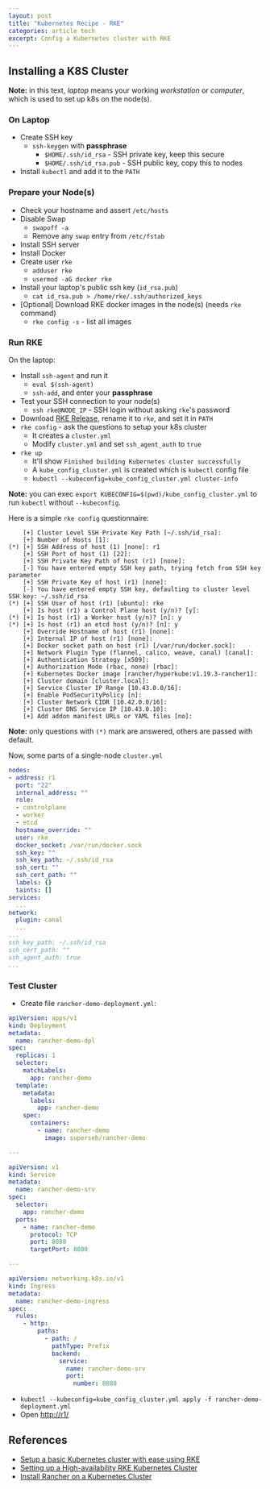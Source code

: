 ```yaml
---
layout: post
title: "Kubernetes Recipe - RKE"
categories: article tech
excerpt: Config a Kubernetes cluster with RKE
---
```


## Installing a K8S Cluster

**Note:** in this text, _laptop_ means your working _workstation_ or _computer_, which is used to set up k8s on the node(s).

### On Laptop
- Create SSH key
  - `ssh-keygen` with **passphrase** 
    - `$HOME/.ssh/id_rsa` - SSH private key, keep this secure
    - `$HOME/.ssh/id_rsa.pub` - SSH public key, copy this to nodes
- Install `kubectl` and add it to the `PATH` 

### Prepare your Node(s)
- Check your hostname and assert `/etc/hosts`
- Disable Swap
  - `swapoff -a`
  - Remove any `swap` entry from `/etc/fstab`
- Install SSH server
- Install Docker
- Create user `rke`
  - `adduser rke`
  - `usermod -aG docker rke`
- Install your laptop's public ssh key (`id_rsa.pub`)
  - `cat id_rsa.pub > /home/rke/.ssh/authorized_keys`
- [Optional] Download RKE docker images in the node(s) (needs `rke` command)
  - `rke config -s` - list all images

### Run RKE
On the laptop:
- Install `ssh-agent` and run it
  - `eval $(ssh-agent)`
  - `ssh-add`, and enter your **passphrase**
- Test your SSH connection to your node(s)
  - `ssh rke@NODE_IP` - SSH login without asking `rke`'s password
- Download [RKE Release](https://github.com/rancher/rke/releases/latest), rename it to `rke`, and set it in `PATH`
- `rke config` - ask the questions to setup your k8s cluster
  - It creates a `cluster.yml`
  - Modify `cluster.yml` and set `ssh_agent_auth` to `true` 
- `rke up`
  - It'll show `Finished building Kubernetes cluster successfully`
  - A `kube_config_cluster.yml` is created which is `kubectl` config file
  - `kubectl --kubeconfig=kube_config_cluster.yml cluster-info`
  
**Note:** you can exec `export KUBECONFIG=$(pwd)/kube_config_cluster.yml` to run `kubectl` without `--kubeconfig`.

Here is a simple `rke config` questionnaire:
```
    [+] Cluster Level SSH Private Key Path [~/.ssh/id_rsa]: 
    [+] Number of Hosts [1]: 
(*) [+] SSH Address of host (1) [none]: r1
    [+] SSH Port of host (1) [22]: 
    [+] SSH Private Key Path of host (r1) [none]: 
    [-] You have entered empty SSH key path, trying fetch from SSH key parameter
    [+] SSH Private Key of host (r1) [none]: 
    [-] You have entered empty SSH key, defaulting to cluster level SSH key: ~/.ssh/id_rsa
(*) [+] SSH User of host (r1) [ubuntu]: rke
    [+] Is host (r1) a Control Plane host (y/n)? [y]: 
(*) [+] Is host (r1) a Worker host (y/n)? [n]: y
(*) [+] Is host (r1) an etcd host (y/n)? [n]: y
    [+] Override Hostname of host (r1) [none]: 
    [+] Internal IP of host (r1) [none]: 
    [+] Docker socket path on host (r1) [/var/run/docker.sock]: 
    [+] Network Plugin Type (flannel, calico, weave, canal) [canal]: 
    [+] Authentication Strategy [x509]: 
    [+] Authorization Mode (rbac, none) [rbac]: 
    [+] Kubernetes Docker image [rancher/hyperkube:v1.19.3-rancher1]: 
    [+] Cluster domain [cluster.local]: 
    [+] Service Cluster IP Range [10.43.0.0/16]: 
    [+] Enable PodSecurityPolicy [n]: 
    [+] Cluster Network CIDR [10.42.0.0/16]: 
    [+] Cluster DNS Service IP [10.43.0.10]: 
    [+] Add addon manifest URLs or YAML files [no]: 
```
**Note:** only questions with `(*)` mark are answered, others are passed with default.

Now, some parts of a single-node `cluster.yml`
```yaml
nodes:
- address: r1
  port: "22"
  internal_address: ""
  role:
  - controlplane
  - worker
  - etcd
  hostname_override: ""
  user: rke
  docker_socket: /var/run/docker.sock
  ssh_key: ""
  ssh_key_path: ~/.ssh/id_rsa
  ssh_cert: ""
  ssh_cert_path: ""
  labels: {}
  taints: []
services:
  ...
network:
  plugin: canal
  ...
...
ssh_key_path: ~/.ssh/id_rsa
ssh_cert_path: ""
ssh_agent_auth: true 
...
```

### Test Cluster
- Create file `rancher-demo-deployment.yml`:

```yaml
apiVersion: apps/v1
kind: Deployment
metadata:
  name: rancher-demo-dpl
spec:
  replicas: 1
  selector:
    matchLabels:
      app: rancher-demo
  template:
    metadata:
      labels:
        app: rancher-demo
    spec:
      containers:
        - name: rancher-demo
          image: superseb/rancher-demo

---

apiVersion: v1
kind: Service
metadata:
  name: rancher-demo-srv
spec:
  selector:
    app: rancher-demo
  ports:
    - name: rancher-demo
      protocol: TCP
      port: 8080
      targetPort: 8080

---

apiVersion: networking.k8s.io/v1
kind: Ingress
metadata:
  name: rancher-demo-ingress
spec:
  rules:
    - http:
        paths:
          - path: /
            pathType: Prefix
            backend:
              service:
                name: rancher-demo-srv
                port: 
                  number: 8080
```
- `kubectl --kubeconfig=kube_config_cluster.yml apply -f rancher-demo-deployment.yml`
- Open [http://r1/](http://r1/)

## References
- [Setup a basic Kubernetes cluster with ease using RKE](https://itnext.io/setup-a-basic-kubernetes-cluster-with-ease-using-rke-a5f3cc44f26f)
- [Setting up a High-availability RKE Kubernetes Cluster](https://rancher.com/docs/rancher/v2.x/en/installation/resources/k8s-tutorials/ha-rke/)
- [Install Rancher on a Kubernetes Cluster](https://rancher.com/docs/rancher/v2.x/en/installation/install-rancher-on-k8s/)